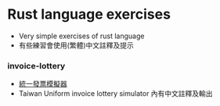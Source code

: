 # Rust language exercises
 * Very simple exercises of rust language
 * 有些練習會使用(繁體)中文註釋及提示

### invoice-lottery  
 * [統一發票模擬器](https://github.com/ho-bill/rust-lesson/tree/main/invoice-lottery)
 * Taiwan Uniform invoice lottery simulator 內有中文註釋及輸出
